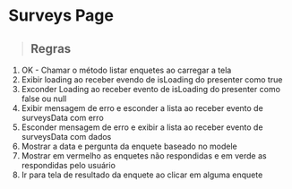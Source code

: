 # Surveys Page

> ## Regras
1. OK - Chamar o método listar enquetes ao carregar a tela
2. Exibir loading ao receber evendo de isLoading do presenter como true
3. Exconder Loading ao receber evento de isLoading do presenter como false ou null
4. Exibir mensagem de erro e esconder a lista ao receber evento de surveysData com erro
5. Esconder mensagem de erro e exibir a lista ao receber evento de surveysData com dados
6. Mostrar a data e pergunta da enquete baseado no modele
7. Mostrar em vermelho as enquetes não respondidas e em verde as respondidas pelo usuário
8. Ir para tela de resultado da enquete ao clicar em alguma enquete